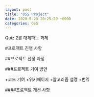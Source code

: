 ```yaml
---
layout: post
title: "OSS Project"
date: 2020-5-23 20:25:20 +0000
categories: OSS
---
```

Quiz 2를 대체하는 과제



#프로젝트 진행 사항


##프로젝트 선정 과정


###프로젝트 기여 방안

+코드 기여
+위키페이지 
  +알고리즘 설명
  +번역

####프로젝트 개선 사항





